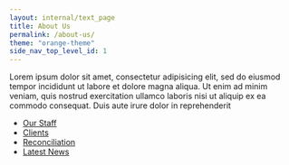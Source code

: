 ```yaml
---
layout: internal/text_page
title: About Us
permalink: /about-us/
theme: "orange-theme"
side_nav_top_level_id: 1
---
```


Lorem ipsum dolor sit amet, consectetur adipisicing elit, sed do eiusmod
tempor incididunt ut labore et dolore magna aliqua. Ut enim ad minim veniam,
quis nostrud exercitation ullamco laboris nisi ut aliquip ex ea commodo
consequat. Duis aute irure dolor in reprehenderit

* [Our Staff](/about-us/our-staff/)
* [Clients](/about-us/our-staff/)
* [Reconciliation](/about-us/our-staff/)
* [Latest News](/about-us/our-staff/)
